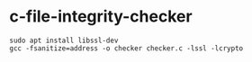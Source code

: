# c-file-integrity-checker

    sudo apt install libssl-dev
    gcc -fsanitize=address -o checker checker.c -lssl -lcrypto

